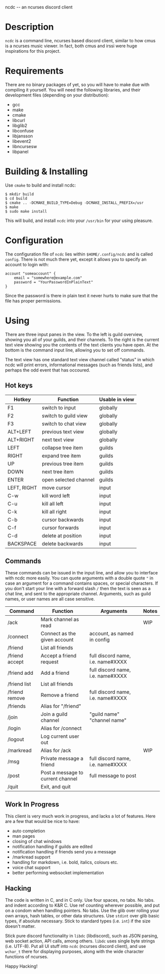 ncdc -- an ncurses discord client

# Description

`ncdc` is a command line, ncurses based discord client, similar to how
cmus is a ncurses music viewer. In fact, both cmus and irssi were huge
inspirations for this project.

# Requirements

There are no binary packages of yet, so you will have to make due with
compiling it yourself. You will need the following libraries, and their
development files (depending on your distribution):

* gcc
* make
* cmake
* libcurl
* libglib2
* libconfuse
* libjansson
* libevent2
* libncursesw
* libpanel

# Building & Installing

Use `cmake` to build and install ncdc:

```shell
$ mkdir build
$ cd build
$ cmake .. -DCMAKE_BUILD_TYPE=Debug -DCMAKE_INSTALL_PREFIX=/usr
$ make
$ sudo make install
```

This will build, and install `ncdc` into your `/usr/bin` for your using
pleasure.

# Configuration

The configuration file of `ncdc` lies within `$HOME/.config/ncdc` and is
called `config`. There is not much there yet, except it allows you to
specify an account to login with:

```
account "someaccount" {
    email = "somewhere@example.com"
    password = "YourPasswordInPlainText"
}
```

Since the password is there in plain text it never hurts to make sure
that the file has proper permissions.

# Using

There are three input panes in the view. To the left is guild overview,
showing you all of your guilds, and their channels. To the right is the
current text view showing you the contents of the text clients you have
open. At the bottom is the command input line, allowing you to set off
commands.

The text view has one standard text view channel called "status" in which
ncdc will print errors, informational messages (such as friends lists),
and perhaps the odd event that has occoured.

## Hot keys

| Hotkey      | Function              | Usable in view |
|-------------|-----------------------|----------------|
| F1          | switch to input       | globally       |
| F2          | switch to guild view  | globally       |
| F3          | switch to chat view   | globally       |
| ALT+LEFT    | previous text view    | globally       |
| ALT+RIGHT   | next text view        | globally       |
| LEFT        | collapse tree item    | guilds         |
| RIGHT       | expand tree item      | guilds         |
| UP          | previous tree item    | guilds         |
| DOWN        | next tree item        | guilds         |
| ENTER       | open selected channel | guilds         |
| LEFT, RIGHT | move cursor           | input          |
| C-w         | kill word left        | input          |
| C-u         | kill all left         | input          |
| C-k         | kill all right        | input          |
| C-b         | cursor backwards      | input          |
| C-f         | cursor forwards       | input          |
| C-d         | delete at position    | input          |
| BACKSPACE   | delete backwards      | input          |

## Commands

These commands can be issued in the input line, and allow you to interface
with ncdc more easily. You can quote arguments with a double quote `"` in
case an argument for a command contains spaces, or special characters. If
you don't start your line with a forward slash `/` then the text is seen
as a chat line, and sent to the appropriate channel. Arguments, such as
guild names, or user names are all case sensitive.

| Command        | Function                          | Arguments                         | Notes |
|----------------|-----------------------------------|-----------------------------------|-------|
| /ack           | Mark channel as read              |                                   | WIP   |
| /connect       | Connect as the given account      | account, as named in config       |       |
| /friend        | List all friends                  |                                   |       |
| /friend accept | Accept a friend request           | full discord name, i.e. name#XXXX |       |
| /friend add    | Add a friend                      | full discord name, i.e. name#XXXX |       |
| /friend list   | List all friends                  |                                   |       |
| /friend remove | Remove a friend                   | full discord name, i.e. name#XXXX |       |
| /friends       | Alias for "/friend"               |                                   |       |
| /join          | Join a guild channel              | "guild name" "channel name"       |       |
| /login         | Alias for /connect                |                                   |       |
| /logout        | Log current user out              |                                   |       |
| /markread      | Alias for /ack                    |                                   | WIP   |
| /msg           | Private message a friend          | full discord name, i.e. name#XXXX |       |
| /post          | Post a message to current channel | full message to post              |       |
| /quit          | Exit, and quit                    |                                   |       |

## Work In Progress

This client is very much work in progress, and lacks a lot of features. Here
are a few that would be nice to have:

* auto completion
* man pages
* closing of chat windows
* notification handling if guilds are edited
* notification handling if friends send you a message
* /markread support
* handling for markdown, i.e. bold, italics, colours etc.
* voice chat support
* better performing websocket implementation

## Hacking

The code is written in C, and in C only. Use four spaces, no tabs. No
tabs.  and indent according to K&R C. Use ref counting wherever
possible, and put on a condom when handling pointers. No tabs. Use the
glib over rolling your own arrays, hash tables, or other data
structures. Use `stdint` over glib basic types, if absolute necessary.
Stick to standard types (i.e. `int`) if the size doesn't matter.

Stick pure discord functionality in `libdc` (libdiscord), such as JSON
parsing, web socket action, API calls, among others. `libdc` uses single
byte strings (i.e. UTF-8). Put all UI stuff into `ncdc` (ncurses discord
client), and use `wchar_t` there for displaying purposes, along with the
wide character functions of ncurses.

Happy Hacking!
